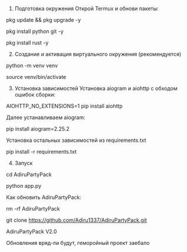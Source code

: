 1. Подготовка окружения
Открой Termux и обнови пакеты:

pkg update && pkg upgrade -y

pkg install python git -y

pkg install rust -y

2. Создание и активация виртуального окружения (рекомендуется)
   
python -m venv venv

source venv/bin/activate

3. Установка зависимостей
Установка aiogram и aiohttp с обходом ошибок сборки:

AIOHTTP_NO_EXTENSIONS=1 pip install aiohttp

Далее устанавливаем aiogram:

pip install aiogram=2.25.2

Установка остальных зависимостей из requirements.txt

pip install -r requirements.txt

4. Запуск
   
cd AdiruPartyPack

python app.py

Как обновить AdiruPartyPack:

rm -rf AdiruPartyPack

git clone https://github.com/Adiru1337/AdiruPartyPack.git

AdiruPartyPack V2.0

Обновления вряд-ли будут, геморойный проект заебало


